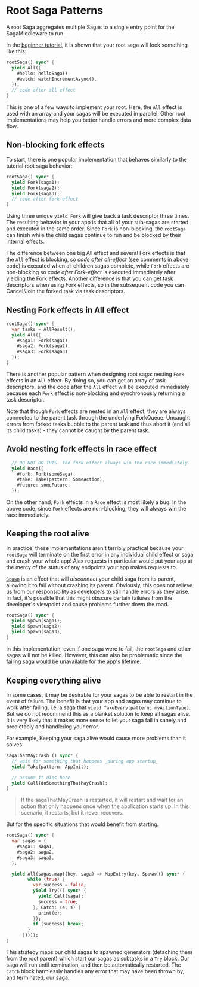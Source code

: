 # Root Saga Patterns

A root Saga aggregates multiple Sagas to a single entry point for the SagaMiddleware to run.

In the [beginner tutorial](../introduction/BeginnerTutorial.md), it is shown that your root saga will look something like this:

```dart
rootSaga() sync* {
  yield All({
    #hello: helloSaga(),
    #watch: watchIncrementAsync(),
  });
  // code after all-effect
}
```

This is one of a few ways to implement your root. Here, the `All` effect is used with an array and your sagas will be executed in parallel. Other root implementations may help you better handle errors and more complex data flow.

## Non-blocking fork effects

To start, there is one popular implementation that behaves similarly to the tutorial root saga behavior:

```dart
rootSaga() sync* {
  yield Fork(saga1);
  yield Fork(saga2);
  yield Fork(saga3);
  // code after fork-effect
}
```

Using three unique `yield Fork` will give back a task descriptor three times. The resulting behavior in your app is that all of your sub-sagas are started and executed in the same order. Since `Fork` is non-blocking, the `rootSaga` can finish while the child sagas continue to run and be blocked by their internal effects.

The difference between one big All effect and several Fork effects is that the `All` effect is blocking, so *code after all-effect* (see comments in above code) is executed when all children sagas complete, while `Fork` effects are non-blocking so *code after Fork-effect* is executed immediately after yielding the Fork effects. Another difference is that you can get task descriptors when using Fork effects, so in the subsequent code you can Cancel/Join the forked task via task descriptors.

## Nesting Fork effects in All effect

```dart
rootSaga() sync* {
  var tasks = AllResult();
  yield All({
    #saga1: Fork(saga1),
    #saga2: Fork(saga2),
    #saga3: Fork(saga3),
  });
}
```

There is another popular pattern when designing root saga: nesting `Fork` effects in an `All` effect. By doing so, you can get an array of task descriptors, and the code after the `All` effect will be executed immediately because each `Fork` effect is non-blocking and synchronously returning a task descriptor.

Note that though `Fork` effects are nested in an `All` effect, they are always connected to the parent task through the underlying ForkQueue. Uncaught errors from forked tasks bubble to the parent task and thus abort it (and all its child tasks) - they cannot be caught by the parent task.

## Avoid nesting fork effects in race effect

```dart
  // DO NOT DO THIS. The fork effect always win the race immediately.
  yield Race({
    #fork: Fork(someSaga),
    #take: Take(pattern: SomeAction),
    #future: someFuture,
  });
```

On the other hand, `Fork` effects in a `Race` effect is most likely a bug. In the above code, since `Fork` effects are non-blocking, they will always win the race immediately.

## Keeping the root alive

In practice, these implementations aren't terribly practical because your `rootSaga` will terminate on the first error in any individual child effect or saga and crash your whole app! Ajax requests in particular would put your app at the mercy of the status of any endpoints your app makes requests to.

[`Spawn`](https://pub.dev/documentation/redux_saga/latest/redux_saga/Spawn-class.html) is an effect that will *disconnect* your child saga from its parent, allowing it to fail without crashing its parent. Obviously, this does not relieve us from our responsibility as developers to still handle errors as they arise. In fact, it's possible that this might obscure certain failures from the developer's viewpoint and cause problems further down the road.

```dart
rootSaga() sync* {
  yield Spawn(saga1);
  yield Spawn(saga2);
  yield Spawn(saga3);
}
```

In this implementation, even if one saga were to fail, the `rootSaga` and other sagas will not be killed. However, this can also be problematic since the failing saga would be unavailable for the app's lifetime.

## Keeping everything alive

In some cases, it may be desirable for your sagas to be able to restart in the event of failure. The benefit is that your app and sagas may continue to work after failing, i.e. a saga that `yield TakeEvery(pattern: myActionType)`. But we do not recommend this as a blanket solution to keep all sagas alive. It is very likely that it makes more sense to let your saga fail in sanely and predictably and handle/log your error.

For example, Keeping your saga alive would cause more problems than it solves:

```dart
sagaThatMayCrash () sync* {
  // wait for something that happens _during app startup_
  yield Take(pattern: AppInit);

  // assume it dies here
  yield Call(doSomethingThatMayCrash);
}
```

> If the sagaThatMayCrash is restarted, it will restart and wait for an action that only happens once when the application starts up. In this scenario, it restarts, but it never recovers.

But for the specific situations that would benefit from starting.

```dart
rootSaga() sync* {
  var sagas = {
    #saga1: saga1,
    #saga2: saga2,
    #saga3: saga3,
  };

  yield All(sagas.map((key, saga) => MapEntry(key, Spawn(() sync* {
        while (true) {
          var success = false;
          yield Try(() sync* {
            yield Call(saga);
            success = true;
          }, Catch: (e, s) {
            print(e);
          });
          if (success) break;
        }
      }))));
}
```

This strategy maps our child sagas to spawned generators (detaching them from the root parent) which start our sagas as subtasks in a `Try` block. Our saga will run until termination, and then be automatically restarted. The `Catch` block harmlessly handles any error that may have been thrown by, and terminated, our saga.
